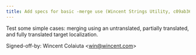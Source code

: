 ```yaml
---
title: Add specs for basic -merge use (Wincent Strings Utility, c09ab36)
---
```


Test some simple cases: merging using an untranslated, partially translated, and fully translated target localization.

Signed-off-by: Wincent Colaiuta &lt;win@wincent.com&gt;
